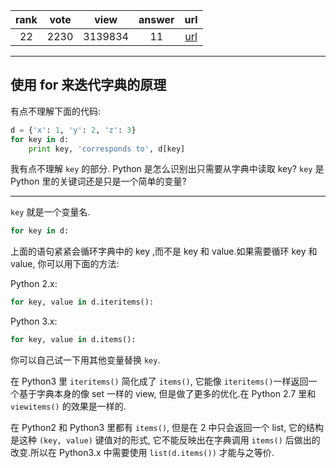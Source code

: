 
| rank | vote | view | answer | url |
|:-:|:-:|:-:|:-:|:-:|
|22|2230|3139834|11| [url](http://stackoverflow.com/questions/3294889/iterating-over-dictionaries-using-for-loops) |
***

## 使用 for 来迭代字典的原理

有点不理解下面的代码:

```python
d = {'x': 1, 'y': 2, 'z': 3} 
for key in d:
    print key, 'corresponds to', d[key]
```

我有点不理解 `key` 的部分. Python 是怎么识别出只需要从字典中读取 key? `key` 是 Python 里的关键词还是只是一个简单的变量?

***

`key` 就是一个变量名.

```python
for key in d:
```

上面的语句紧紧会循环字典中的 key ,而不是 key 和 value.如果需要循环 key 和 value, 你可以用下面的方法:

Python 2.x:

```python
for key, value in d.iteritems():
```

Python 3.x:

```python
for key, value in d.items():
```

你可以自己试一下用其他变量替换 `key`.

在 Python3 里 `iteritems()` 简化成了 `items()`, 它能像 `iteritems()`一样返回一个基于字典本身的像 set 一样的 view, 但是做了更多的优化.在 Python 2.7 里和 `viewitems()` 的效果是一样的.

在 Python2 和 Python3 里都有 `items()`, 但是在 2 中只会返回一个 list, 它的结构是这种 `(key, value)` 键值对的形式, 它不能反映出在字典调用 `items()` 后做出的改变.所以在 Python3.x 中需要使用 `list(d.items())` 才能与之等价.